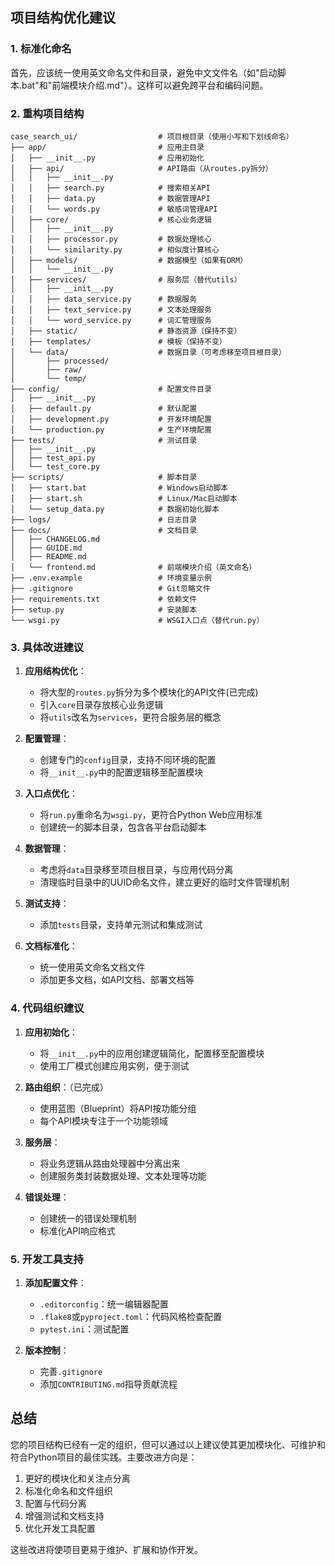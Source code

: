 ## 项目结构优化建议

### 1. 标准化命名

首先，应该统一使用英文命名文件和目录，避免中文文件名（如"启动脚本.bat"和"前端模块介绍.md"）。这样可以避免跨平台和编码问题。

### 2. 重构项目结构

```
case_search_ui/                  # 项目根目录（使用小写和下划线命名）
├── app/                         # 应用主目录
│   ├── __init__.py              # 应用初始化
│   ├── api/                     # API路由（从routes.py拆分）
│   │   ├── __init__.py
│   │   ├── search.py            # 搜索相关API
│   │   ├── data.py              # 数据管理API
│   │   └── words.py             # 敏感词管理API
│   ├── core/                    # 核心业务逻辑
│   │   ├── __init__.py
│   │   ├── processor.py         # 数据处理核心
│   │   └── similarity.py        # 相似度计算核心
│   ├── models/                  # 数据模型（如果有ORM）
│   │   └── __init__.py
│   ├── services/                # 服务层（替代utils）
│   │   ├── __init__.py
│   │   ├── data_service.py      # 数据服务
│   │   ├── text_service.py      # 文本处理服务
│   │   └── word_service.py      # 词汇管理服务
│   ├── static/                  # 静态资源（保持不变）
│   ├── templates/               # 模板（保持不变）
│   └── data/                    # 数据目录（可考虑移至项目根目录）
│       ├── processed/
│       ├── raw/
│       └── temp/
├── config/                      # 配置文件目录
│   ├── __init__.py
│   ├── default.py               # 默认配置
│   ├── development.py           # 开发环境配置
│   └── production.py            # 生产环境配置
├── tests/                       # 测试目录
│   ├── __init__.py
│   ├── test_api.py
│   └── test_core.py
├── scripts/                     # 脚本目录
│   ├── start.bat                # Windows启动脚本
│   ├── start.sh                 # Linux/Mac启动脚本
│   └── setup_data.py            # 数据初始化脚本
├── logs/                        # 日志目录
├── docs/                        # 文档目录
│   ├── CHANGELOG.md
│   ├── GUIDE.md
│   ├── README.md
│   └── frontend.md              # 前端模块介绍（英文命名）
├── .env.example                 # 环境变量示例
├── .gitignore                   # Git忽略文件
├── requirements.txt             # 依赖文件
├── setup.py                     # 安装脚本
└── wsgi.py                      # WSGI入口点（替代run.py）
```

### 3. 具体改进建议

1. **应用结构优化**：
   - 将大型的`routes.py`拆分为多个模块化的API文件(已完成)
   - 引入`core`目录存放核心业务逻辑
   - 将`utils`改名为`services`，更符合服务层的概念

2. **配置管理**：
   - 创建专门的`config`目录，支持不同环境的配置
   - 将`__init__.py`中的配置逻辑移至配置模块

3. **入口点优化**：
   - 将`run.py`重命名为`wsgi.py`，更符合Python Web应用标准
   - 创建统一的脚本目录，包含各平台启动脚本

4. **数据管理**：
   - 考虑将`data`目录移至项目根目录，与应用代码分离
   - 清理临时目录中的UUID命名文件，建立更好的临时文件管理机制

5. **测试支持**：
   - 添加`tests`目录，支持单元测试和集成测试

6. **文档标准化**：
   - 统一使用英文命名文档文件
   - 添加更多文档，如API文档、部署文档等

### 4. 代码组织建议

1. **应用初始化**：
   - 将`__init__.py`中的应用创建逻辑简化，配置移至配置模块
   - 使用工厂模式创建应用实例，便于测试

2. **路由组织**：（已完成）
   - 使用蓝图（Blueprint）将API按功能分组
   - 每个API模块专注于一个功能领域

3. **服务层**：
   - 将业务逻辑从路由处理器中分离出来
   - 创建服务类封装数据处理、文本处理等功能

4. **错误处理**：
   - 创建统一的错误处理机制
   - 标准化API响应格式

### 5. 开发工具支持

1. **添加配置文件**：
   - `.editorconfig`：统一编辑器配置
   - `.flake8`或`pyproject.toml`：代码风格检查配置
   - `pytest.ini`：测试配置

2. **版本控制**：
   - 完善`.gitignore`
   - 添加`CONTRIBUTING.md`指导贡献流程

## 总结

您的项目结构已经有一定的组织，但可以通过以上建议使其更加模块化、可维护和符合Python项目的最佳实践。主要改进方向是：

1. 更好的模块化和关注点分离
2. 标准化命名和文件组织
3. 配置与代码分离
4. 增强测试和文档支持
5. 优化开发工具配置

这些改进将使项目更易于维护、扩展和协作开发。

